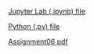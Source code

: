 [Jupyter Lab (.ipynb) file](https://github.com/deja-monet/IntroToProg-Python-Mod06/blob/main/Assignment06.ipynb)

[Python (.py) file](https://github.com/deja-monet/IntroToProg-Python-Mod06/blob/main/Assignment06.py)

[Assignment06 pdf](https://github.com/deja-monet/IntroToProg-Python-Mod06/blob/main/Monet_Deja_FOP-Su2022_Assignment06.pdf)
